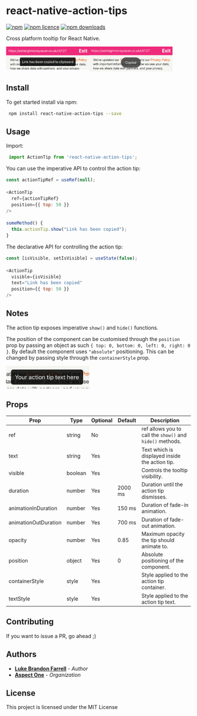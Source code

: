 # react-native-action-tips

[![npm](https://img.shields.io/npm/v/react-native-action-tips.svg?style=flat-square)](https://www.npmjs.com/package/react-native-action-tips)
[![npm licence](http://img.shields.io/npm/l/react-native-action-tips.svg?style=flat-square)](https://npmjs.org/package/react-native-action-tips)
[![npm downloads](http://img.shields.io/npm/dt/react-native-action-tips.svg?style=flat-square)](https://npmjs.org/package/react-native-action-tips)

Cross platform tooltip for React Native.

  <img align="left" src="https://raw.githubusercontent.com/LukeBrandonFarrell/open-source-images/master/react-native-action-tips/ios.png" width="45%" />
  <img src="https://raw.githubusercontent.com/LukeBrandonFarrell/open-source-images/master/react-native-action-tips/android.png" width="45%" />

## Install

To get started install via npm:
```sh
 npm install react-native-action-tips --save
```

## Usage

Import:
```js
 import ActionTip from 'react-native-action-tips';
```

You can use the imperative API to control the action tip:
```js
const actionTipRef = useRef(null);

<ActionTip
  ref={actionTipRef}
  position={{ top: 50 }}
/>

someMethod() {
  this.actionTip.show("Link has been copied");
}

```
The declarative API for controlling the action tip:

```js
const [isVisible, setIsVisible] = useState(false);

<ActionTip
  visible={isVisible}
  text="Link has been copied"
  position={{ top: 50 }}
/>
```

## Notes

The action tip exposes imperative `show()` and `hide()` functions.

The position of the component can be customised through the `position` prop by passing an object as such `{ top: 0, bottom: 0, left: 0, right: 0 }`. By default the component uses `"absolute"` positioning. This can be changed by passing style through the `containerStyle` prop.

<img src="https://raw.githubusercontent.com/LukeBrandonFarrell/open-source-images/master/react-native-action-tips/tip.png" width="45%" />

## Props

| Prop            | Type          | Optional  | Default              | Description                                                                             |
| --------------- | ------------- | --------- | -------------------- | --------------------------------------------------------------------------------------- |
| ref           | string        | No        |                      | ref allows you to call the `show()` and `hide()` methods.                             |
| text            | string        | Yes        |                      | Text which is displayed inside the action tip.     
| visible         | boolean        | Yes        |                      | Controls the tooltip visibility.                |
| duration        | number        | Yes       | 2000 ms              | Duration until the action tip dismisses.                                                |
| animationInDuration  | number   | Yes       | 150 ms               | Duration of fade-in animation.                                                          |
| animationOutDuration | number   | Yes       | 700 ms               | Duration of fade-out animation.                                                         |
| opacity         | number        | Yes       | 0.85                 | Maximum opacity the tip should animate to.                                              |
| position        | object        | Yes       | 0                    | Absolute positioning of the component.                                                  |                                 |
| containerStyle  | style         | Yes       |                      | Style applied to the action tip container.                                              |
| textStyle   | style    | Yes       |                      | Style applied to the action tip text.                                                   |

## Contributing

If you want to issue a PR, go ahead ;)

## Authors

* [**Luke Brandon Farrell**](https://lukebrandonfarrell.com/) - *Author*
* [**Aspect One**](https://github.com/aspect-one/) - *Organization*

## License

This project is licensed under the MIT License